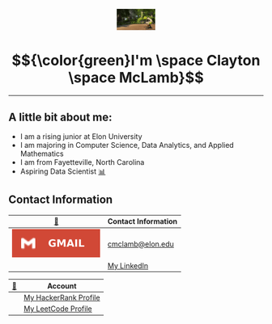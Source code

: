 <p align="center"><img width=15%" src="https://github.com/claytonmclamb/claytonmclamb/blob/main/shreck.gif" alt="lang image here" /></p>

# $${\color{green}I'm \space Clayton \space McLamb}$$


---
  
## A little bit about me:
  
  * I am a rising junior at Elon University
  * I am majoring in Computer Science, Data Analytics, and Applied Mathematics 
  * I am from Fayetteville, North Carolina
  * Aspiring Data Scientist [📊](#-analytics-)

## Contact Information

|  [📱](#-contact-)                                                                     | Contact Information  |
|-------------------------------------------------------------------------------------------------------------|----------------------|
| <div><img src="https://github.com/claytonmclamb/claytonmclamb/blob/main/gmail.svg"/> | cmclamb@elon.edu|
| <img src=""/> | [My LinkedIn](www.linkedin.com/in/clayton-mclamb) |



| [👨](#-social-) | Account |
| ---------------------------------------------------------------------------------------------------------------- | ------------------------------------------------------------------ |
| <img src=""/> | [My HackerRank Profile](https://www.hackerrank.com/cmclamb?hr_r=1) |
| <img src=""/>     | [My LeetCode Profile](https://leetcode.com/claytonmclamb) |


    

